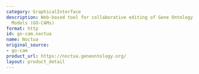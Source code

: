 ```yaml
---
category: GraphicalInterface
description: Web-based tool for collaborative editing of Gene Ontology Causal Activity
  Models (GO-CAMs)
format: http
id: go-cam.noctua
name: Noctua
original_source:
- go-cam
product_url: https://noctua.geneontology.org/
layout: product_detail
---
```

